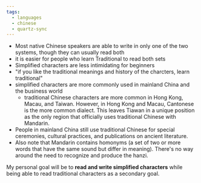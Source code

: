 ```yaml
---
tags:
  - languages
  - chinese
  - quartz-sync
---
```


- Most native Chinese speakers are able to write in only one of the two systems, though they can usually read both
- it is easier for people who learn Traditional to read both sets
- Simplified characters are less intimidating for beginners
- "if you like the traditional meanings and history of the charcters, learn traditional"
- simplified characters are more commonly used in mainland China and the business world
	- traditional Chinese characters are more common in Hong Kong, Macau, and Taiwan. However, in Hong Kong and Macau, Cantonese is the more common dialect. This leaves Tiawan in a unique position as the only region that officially uses traditional Chinese with Mandarin.
- People in mainland China still use traditional Chinese for special ceremonies, cultural practices, and publications on ancient literature.
- Also note that Mandarin contains homonyms (a set of two or more words that have the same sound but differ in meaning). There's no way around the need to recognize and produce the hanzi.

My personal goal will be to **read and write simplified characters** while being able to read traditional characters as a secondary goal.